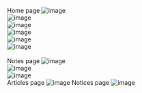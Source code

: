 
Home page
![image](https://github.com/AryanSaxenaa/DiploEdge/assets/100140924/f5303ad7-5a9a-4663-b05a-6212a1c4cb5c)<br>
![image](https://github.com/AryanSaxenaa/DiploEdge/assets/100140924/295fbe51-1913-4f53-ab0e-aecc569691b5)<br>
![image](https://github.com/AryanSaxenaa/DiploEdge/assets/100140924/dcc24b9e-f34f-4f3e-9b80-6370b2ce948d)<br>
![image](https://github.com/AryanSaxenaa/DiploEdge/assets/100140924/44516205-1bdb-4123-8abc-4114752a205c)<br>
![image](https://github.com/AryanSaxenaa/DiploEdge/assets/100140924/723ce97e-e98d-4fb7-8521-445f0fa04500)<br>
![image](https://github.com/AryanSaxenaa/DiploEdge/assets/100140924/bfb79ab8-900e-4911-bbe3-02d92a12f01e)<br><br>
Notes page
![image](https://github.com/AryanSaxenaa/DiploEdge/assets/100140924/f5f8f31a-8898-4fe1-849e-f5ef5002bb68)<br>
![image](https://github.com/AryanSaxenaa/DiploEdge/assets/100140924/5cb22e05-7768-45b2-994d-9484ca51fbbe)<br>
![image](https://github.com/AryanSaxenaa/DiploEdge/assets/100140924/3d31b0a8-9a6e-4a84-a306-6fa39cad2081)<br>
Articles page
![image](https://github.com/AryanSaxenaa/DiploEdge/assets/100140924/a2cda81a-7d47-4d3f-8eee-24d431ceb8d3)
Notices page
![image](https://github.com/AryanSaxenaa/DiploEdge/assets/100140924/c0803ec8-5d3c-4ab7-828c-f689b9793ca5)

